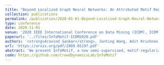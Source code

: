 ```yaml
---
title: "Beyond Localized Graph Neural Networks: An Attributed Motif Regularization Framework"
collection: publications
permalink: /publication/2020-01-01-Beyond-Localized-Graph-Neural-Networks-An-Attributed-Motif-Regularization-Framework
type: conference
date: 2020-11-01
venue: '2020 IEEE International Conference on Data Mining (ICDM), ICDM 2020, November 17-20, 2020'
paperurl: '../files/InfoMotif-ICDM2020.pdf'
authors: '<strong>Aravind Sankar</strong>, Junting Wang, Adit Krishnan, Hari Sundaram'
url: 'https://arxiv.org/pdf/2009.05197.pdf'
abstract: 'We present InfoMotif, a new semi-supervised, motif-regularized, learning framework over graphs. We overcome two key limitations of message passing in popular graph neural networks (GNNs): localization (a k-layer GNN cannot utilize features outside the k-hop neighborhood of the labeled training nodes) and over-smoothed (structurally indistinguishable) representations. We propose the concept of attributed structural roles of nodes based on their occurrence in different network motifs, independent of network proximity. Two nodes share attributed structural roles if they participate in topologically similar motif instances over co-varying sets of attributes. Further, InfoMotif achieves architecture independence by regularizing the node representations of arbitrary GNNs via mutual information maximization. Our training curriculum dynamically prioritizes multiple motifs in the learning process without relying on distributional assumptions in the underlying graph or the learning task. We integrate three state-of-the-art GNNs in our framework, to show significant gains (3-10% accuracy) across six diverse, real-world datasets. We see stronger gains for nodes with sparse training labels and diverse attributes in local neighborhood structures.'
code: https://github.com/CrowdDynamicsLab/InfoMotif
---
```

